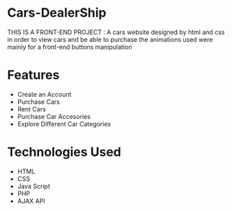 # Cars-DealerShip
THIS IS A FRONT-END PROJECT : A cars website designed by html and css in order to view cars and be able to purchase the animations used were mainly for a front-end buttons manipulation

# Features
- Create an Account
- Purchase Cars
- Rent Cars
- Purchase Car Accesories
- Explore Different Car Categories
  

# Technologies Used
- HTML
- CSS
- Java Script
- PHP
- AJAX API
